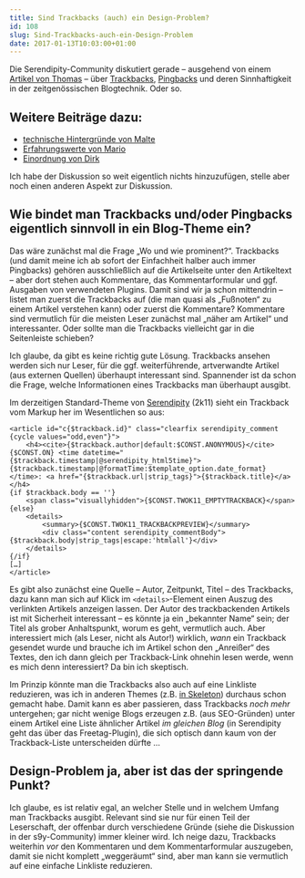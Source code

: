 ```yaml
---
title: Sind Trackbacks (auch) ein Design-Problem?
id: 108
slug: Sind-Trackbacks-auch-ein-Design-Problem
date: 2017-01-13T10:03:00+01:00
---
```


Die Serendipity-Community diskutiert gerade – ausgehend von einem [Artikel von Thomas](https://netz-rettung-recht.de/archives/1964-Sind-Trackbacks-und-Pingbacks-out.html) – über [Trackbacks](https://de.wikipedia.org/wiki/Trackback), [Pingbacks](https://de.wikipedia.org/wiki/Pingback) und deren Sinnhaftigkeit in der zeitgenössischen Blogtechnik. Oder so.

## Weitere Beiträge dazu:

-   [technische Hintergründe von Malte](https://www.onli-blogging.de/1596/Zu-Sind-Trackbacks-und-Pingbacks-out.html)
-   [Erfahrungswerte von Mario](https://blog.hommel-net.de/archives/427-Wo-sind-all-die-Trackbacks-hin.html)
-   [Einordnung von Dirk](https://www.deimeke.net/dirk/blog/index.php?/archives/3766-Trackbacks-....html)

Ich habe der Diskussion so weit eigentlich nichts hinzuzufügen, stelle aber noch einen anderen Aspekt zur Diskussion.

## Wie bindet man Trackbacks und/oder Pingbacks eigentlich sinnvoll in ein Blog-Theme ein?

Das wäre zunächst mal die Frage „Wo und wie prominent?“. Trackbacks (und damit meine ich ab sofort der Einfachheit halber auch immer Pingbacks) gehören ausschließlich auf die Artikelseite unter den Artikeltext – aber dort stehen auch Kommentare, das Kommentarformular und ggf. Ausgaben von verwendeten Plugins. Damit sind wir ja schon mittendrin – listet man zuerst die Trackbacks auf (die man quasi als „Fußnoten“ zu einem Artikel verstehen kann) oder zuerst die Kommentare? Kommentare sind vermutlich für die meisten Leser zunächst mal „näher am Artikel“ und interessanter. Oder sollte man die Trackbacks vielleicht gar in die Seitenleiste schieben?

Ich glaube, da gibt es keine richtig gute Lösung. Trackbacks ansehen werden sich nur Leser, für die ggf. weiterführende, artverwandte Artikel (aus externen Quellen) überhaupt interessant sind. Spannender ist da schon die Frage, welche Informationen eines Trackbacks man überhaupt ausgibt.

Im derzeitigen Standard-Theme von [Serendipity](https://s9y.org) (2k11) sieht ein Trackback vom Markup her im Wesentlichen so aus:

```smarty
<article id="c{$trackback.id}" class="clearfix serendipity_comment {cycle values="odd,even"}">
    <h4><cite>{$trackback.author|default:$CONST.ANONYMOUS}</cite> {$CONST.ON} <time datetime="{$trackback.timestamp|@serendipity_html5time}">{$trackback.timestamp|@formatTime:$template_option.date_format}</time>: <a href="{$trackback.url|strip_tags}">{$trackback.title}</a></h4>
{if $trackback.body == ''}
    <span class="visuallyhidden">{$CONST.TWOK11_EMPTYTRACKBACK}</span>
{else}
    <details>
        <summary>{$CONST.TWOK11_TRACKBACKPREVIEW}</summary>
        <div class="content serendipity_commentBody">{$trackback.body|strip_tags|escape:'htmlall'}</div>
    </details>
{/if}
[…]
</article>
```

Es gibt also zunächst eine Quelle – Autor, Zeitpunkt, Titel – des Trackbacks, dazu kann man sich auf Klick im `<details>`\-Element einen Auszug des verlinkten Artikels anzeigen lassen. Der Autor des trackbackenden Artikels ist mit Sicherheit interessant – es könnte ja ein „bekannter Name“ sein; der Titel als grober Anhaltspunkt, worum es geht, vermutlich auch. Aber interessiert mich (als Leser, nicht als Autor!) wirklich, _wann_ ein Trackback gesendet wurde und brauche ich im Artikel schon den „Anreißer“ des Textes, den ich dann gleich per Trackback-Link ohnehin lesen werde, wenn es mich denn interessiert? Da bin ich skeptisch.

Im Prinzip könnte man die Trackbacks also auch auf eine Linkliste reduzieren, was ich in anderen Themes (z.B. [in Skeleton](https://github.com/s9y/Serendipity/blob/master/templates/skeleton/trackbacks.tpl)) durchaus schon gemacht habe. Damit kann es aber passieren, dass Trackbacks _noch mehr_ untergehen; gar nicht wenige Blogs erzeugen z.B. (aus SEO-Gründen) unter einem Artikel eine Liste ähnlicher Artikel _im gleichen Blog_ (in Serendipity geht das über das Freetag-Plugin), die sich optisch dann kaum von der Trackback-Liste unterscheiden dürfte …

## Design-Problem ja, aber ist das der springende Punkt?

Ich glaube, es ist relativ egal, an welcher Stelle und in welchem Umfang man Trackbacks ausgibt. Relevant sind sie nur für einen Teil der Leserschaft, der offenbar durch verschiedene Gründe (siehe die Diskussion in der s9y-Community) immer kleiner wird. Ich neige dazu, Trackbacks weiterhin _vor_ den Kommentaren und dem Kommentarformular auszugeben, damit sie nicht komplett „weggeräumt“ sind, aber man kann sie vermutlich auf eine einfache Linkliste reduzieren.
